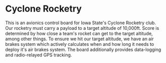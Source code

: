 # Cyclone Rocketry

This is an avionics control board for Iowa State's Cyclone Rocketry club. Our rocketry must carry a payload to a target altitude of 10,000ft.  Score is determined by how close a team's rocket can get to the target altitude, among other things.  To ensure we hit our target altitude, we have an air brakes system which actively calculates when and how long it needs to deploy it's air brakes system.  The board additionally provides data-logging and radio-relayed GPS tracking. 